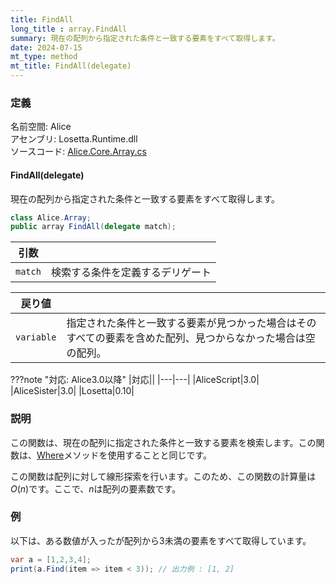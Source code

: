 ```yaml
---
title: FindAll
long_title : array.FindAll
summary: 現在の配列から指定された条件と一致する要素をすべて取得します。
date: 2024-07-15
mt_type: method
mt_title: FindAll(delegate)
---
```


### 定義
名前空間: Alice<br/>
アセンブリ: Losetta.Runtime.dll<br/>
ソースコード: [Alice.Core.Array.cs](https://github.com/WSOFT-Project/Losetta/blob/master/Losetta.Runtime/Core/Extension/Alice.Core.Array.cs)

#### FindAll(delegate)

現在の配列から指定された条件と一致する要素をすべて取得します。

```cs title="AliceScript"
class Alice.Array;
public array FindAll(delegate match);
```

|引数| |
|-|-|
|`match`|検索する条件を定義するデリゲート|

|戻り値| |
|-|-|
|`variable`|指定された条件と一致する要素が見つかった場合はそのすべての要素を含めた配列、見つからなかった場合は空の配列。|

???note "対応: Alice3.0以降"
    |対応||
    |---|---|
    |AliceScript|3.0|
    |AliceSister|3.0|
    |Losetta|0.10|

### 説明
この関数は、現在の配列に指定された条件と一致する要素を検索します。この関数は、[Where](./where.md)メソッドを使用することと同じです。

この関数は配列に対して線形探索を行います。このため、この関数の計算量は$O(n)$です。ここで、$n$は配列の要素数です。

### 例
以下は、ある数値が入ったが配列から3未満の要素をすべて取得しています。

```cs title="AliceScript"
var a = [1,2,3,4];
print(a.Find(item => item < 3)); // 出力例 : [1, 2]
```
